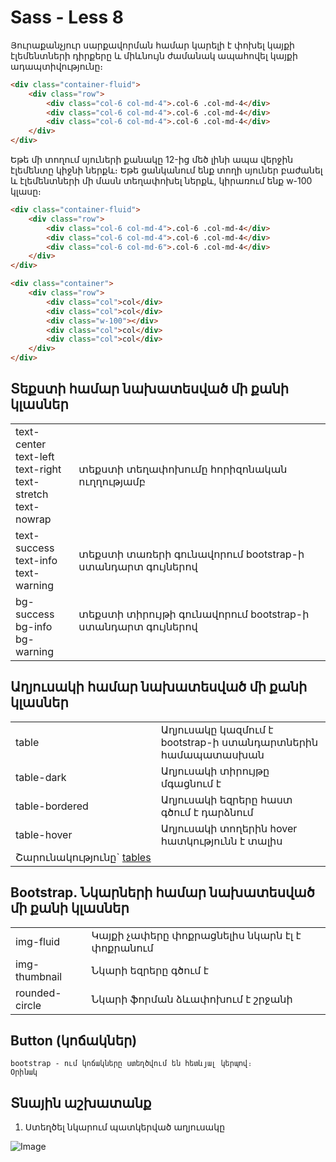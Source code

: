 # Sass - Less 8

Յուրաքանչյուր սարքավորման համար կարելի է փոխել կայքի էլեմենտների դիրքերը և միևնույն ժամանակ ապահովել կայքի ադապտիվությունը։

```html
<div class="container-fluid">
    <div class="row">
        <div class="col-6 col-md-4">.col-6 .col-md-4</div>
        <div class="col-6 col-md-4">.col-6 .col-md-4</div>
        <div class="col-6 col-md-4">.col-6 .col-md-4</div>
    </div>
</div>
```

Եթե մի տողում սյուների քանակը 12-ից մեծ լինի ապա վերջին էլեմենտը կիջնի ներքև։ Եթե ցանկանում ենք տողի սյուներ բաժանել և էլեմենտների մի մասն տեղափոխել ներքև, կիրառում ենք w-100 կլասը։

```html
<div class="container-fluid">
    <div class="row">
        <div class="col-6 col-md-4">.col-6 .col-md-4</div>
        <div class="col-6 col-md-4">.col-6 .col-md-4</div>
        <div class="col-6 col-md-6">.col-6 .col-md-4</div>
    </div>
</div>

<div class="container">
    <div class="row">
        <div class="col">col</div>
        <div class="col">col</div>
        <div class="w-100"></div>
        <div class="col">col</div>
        <div class="col">col</div>
    </div>
</div>
```

## Տեքստի համար նախատեսված մի քանի կլասներ

<table class="table table-bordered table-hover">
<tbody>
<tr>
<td class="font-1 bold">text-center<br>text-left<br>text-right<br>text-stretch<br>text-nowrap</td>
<td class="font-1 ">տեքստի տեղափոխումը հորիզոնական ուղղությամբ</td>
</tr>
<tr>
<td class="font-1 bold">text-success<br>text-info<br>text-warning<br></td>
<td class="font-1 ">տեքստի տառերի գունավորում bootstrap-ի ստանդարտ գույներով</td>
</tr>
<tr>
<td class="font-1 bold">bg-success<br>bg-info<br>bg-warning<br></td>
<td class="font-1 ">տեքստի տիրույթի գունավորում bootstrap-ի ստանդարտ գույներով<br><br></td>
</tr>
</tbody>
</table>

## Աղյուսակի համար նախատեսված մի քանի կլասներ

<table class="table table-bordered table-hover">
<tbody>
<tr>
<td class="font-1 bold">table</td>
<td class="font-1 ">Աղյուսակը կազմում է bootstrap-ի ստանդարտներին համապատասխան</td>
</tr>
<tr>
<td class="font-1 bold">table-dark</td>
<td class="font-1 ">Աղյուսակի տիրույթը մգացնում է</td>
</tr>
<tr>
<td class="font-1 bold">table-bordered</td>
<td class="font-1 ">Աղյուսակի եզրերը հաստ գծում է դարձնում</td>
</tr>
<tr>
<td class="font-1 bold">table-hover</td>
<td class="font-1 ">Աղյուսակի տողերին hover հատկությունն է տալիս</td>
</tr>
<tr>
<td class="font-1 ">Շարունակությունը`&nbsp;<a href="https://getbootstrap.com/docs/4.3/content/tables/">tables</a></td>
</tr>
</tbody>
</table>

## Bootstrap. Նկարների համար նախատեսված մի քանի կլասներ

<table class="table table-bordered table-hover">
<tbody>
<tr>
<td class="font-1 bold">img-fluid</td>
<td class="font-1 ">Կայքի չափերը փոքրացնելիս նկարն էլ է փոքրանում</td>
</tr>
<tr>
<td class="font-1 bold">img-thumbnail</td>
<td class="font-1 ">Նկարի եզրերը գծում է</td>
</tr>
<tr>
<td class="font-1 bold">rounded-circle</td>
<td class="font-1 ">Նկարի ֆորման ձևափոխում է շրջանի</td>
</tr>
</tbody>
</table>

## Button (կոճակներ) 
    bootstrap - ում կոճակները ստեղծվում են հետևյալ կերպով։
    Օրինակ
## Տնային աշխատանք

1. Ստեղծել նկարում պատկերված աղյուսակը

![Image](./image/table.png "Text to show on mouseover")



